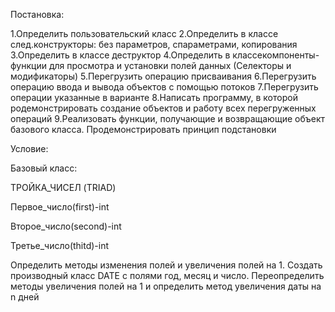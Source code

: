 Постановка:

1.Определить пользовательский класс
2.Определить в классе след.конструкторы: без параметров, спараметрами, копирования
3.Определить в классе деструктор
4.Определить в классекомпоненты-функции для просмотра и установки полей данных (Селекторы и модификаторы)
5.Перегрузить операцию присваивания
6.Перегрузить операцию ввода и вывода объектов с помощью потоков
7.Перегрузить операции указанные в варианте
8.Написать программу, в которой родемонстрировать создание объектов и работу всех перегруженных операций
9.Реализовать функции, получающие и возвращающие объект базового класса. Продемонстрировать принцип подстановки

Условие:

Базовый класс:

ТРОЙКА_ЧИСЕЛ (TRIAD)

Первое_число(first)-int

Второе_число(second)-int

Третье_число(thitd)-int

Определить методы изменения полей и увеличения полей на 1. Создать производный класс DATE с полями год, месяц и число. Переопределить методы увеличения полей на 1 и определить метод увеличения даты на n дней
